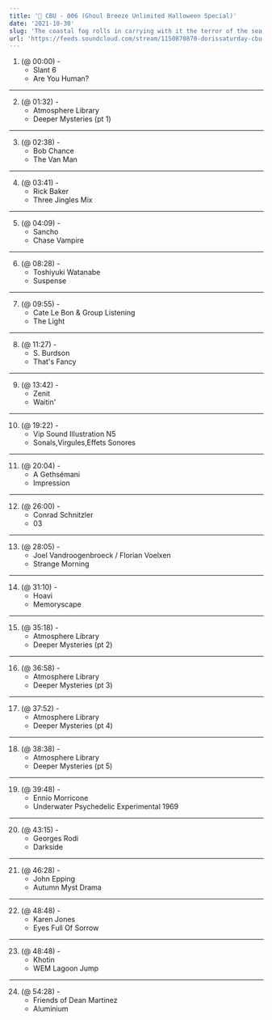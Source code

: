 ```yaml
---
title: '🎃 CBU - 006 (Ghoul Breeze Unlimited Halloween Special)'
date: '2021-10-30'
slug: 'The coastal fog rolls in carrying with it the terror of the sea, blanketing your sea-side town with vibes of spooky punk, eerie library music, and chilling synth jingles.'
url: 'https://feeds.soundcloud.com/stream/1150870870-dorissaturday-cbu-006-goul-breeze-unlimted.mp3'
---
```



1. (@ 00:00) -
    - Slant 6 
    - Are You Human?
---
2. (@ 01:32) -
    - Atmosphere Library 
    - Deeper Mysteries (pt 1)
---
3. (@ 02:38) -
    - Bob Chance
    - The Van Man
---
4. (@ 03:41) -
    - Rick Baker
    - Three Jingles Mix
---
5. (@ 04:09) -
    - Sancho
    - Chase Vampire
---
6. (@ 08:28) -
    - Toshiyuki Watanabe
    - Suspense
---
7. (@ 09:55) -
    - Cate Le Bon & Group Listening
    - The Light
---
8. (@ 11:27) -
    - S. Burdson
    - That's Fancy
---
9. (@ 13:42) -
    - Zenit
    - Waitin'
---
10. (@ 19:22) -
    - Vip Sound Illustration N5
    - Sonals,Virgules,Effets Sonores
---
11. (@ 20:04) -
    - A Gethsémani
    - Impression
---
12. (@ 26:00) -
    - Conrad Schnitzler
    - 03
---
13. (@ 28:05) -
    - Joel Vandroogenbroeck / Florian Voelxen
    - Strange Morning
---
14. (@ 31:10) -
    - Hoavi
    - Memoryscape
---
15. (@ 35:18) -
    - Atmosphere Library
    - Deeper Mysteries (pt 2)
---
16. (@ 36:58) -
    - Atmosphere Library
    - Deeper Mysteries (pt 3)
--- 
17. (@ 37:52) -
    - Atmosphere Library
    - Deeper Mysteries (pt 4)
--- 
18. (@ 38:38) -
    - Atmosphere Library
    - Deeper Mysteries (pt 5)
--- 
19. (@ 39:48) -
    - Ennio Morricone
    - Underwater Psychedelic Experimental 1969
--- 
20. (@ 43:15) -
    - Georges Rodi
    - Darkside
--- 
21. (@ 46:28) -
    - John Epping
    - Autumn Myst Drama
--- 
22. (@ 48:48) -
    - Karen Jones
    - Eyes Full Of Sorrow
--- 
23. (@ 48:48) -
    - Khotin
    - WEM Lagoon Jump
--- 
24. (@ 54:28) -
    - Friends of Dean Martinez
    - Aluminium
